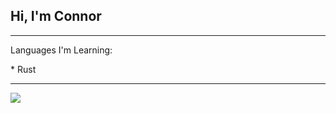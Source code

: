 <h2>Hi, I'm Connor</h2>

---

<p>Languages I'm Learning:</p>
* Rust

---

<img align="center" src="https://github-readme-stats.vercel.app/api?username=30440r&show_icons=true&count_private=true&theme=light">
